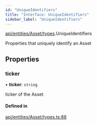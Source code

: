 ```yaml
---
id: "UniqueIdentifiers"
title: "Interface: UniqueIdentifiers"
sidebar_label: "UniqueIdentifiers"
---
```


[api/entities/Asset/types](../../../../../../modules/API/Entities/Asset/Types/Types.md).UniqueIdentifiers

Properties that uniquely identify an Asset

## Properties

### ticker

• **ticker**: `string`

ticker of the Asset

#### Defined in

[api/entities/Asset/types.ts:88](https://github.com/PolymeshAssociation/polymesh-sdk/blob/fe2e6dd1d/src/api/entities/Asset/types.ts#L88)
